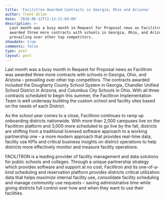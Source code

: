 ```yaml
---
title: 'Facilitron Awarded Contracts in Georgia, Ohio and Arizona'
author: Trent Allen
date: '2018-06-12T11:13:21-04:00'
description: >-
  Last month was a busy month in Request for Proposal news as Facilitron was
  awarded three more contracts with schools in Georgia, Ohio, and Arizona –
  prevailing over other top competitors.
showdate: true
comments: false
type: post
layout: post
---
```

Last month was a busy month in Request for Proposal news as Facilitron was awarded three more contracts with schools in Georgia, Ohio, and Arizona – prevailing over other top competitors. The contracts awarded included the Dougherty County School System in Georgia, Chandler Unified School District in Arizona, and Columbus City Schools in Ohio. With all three contracts scheduled to begin this summer, the Facilitron Implementation Team is well underway building the custom school and facility sites based on the needs of each District. 



As the school year comes to a close, Facilitron continues to ramp up onboarding districts nationwide. With more than 2,000 campuses live on the Facilitron platform and 3,000 more scheduled to go live by the fall, districts are shifting from a traditional licensed software approach to a working partnership one – a more modern approach that provides real-time data, facility use KPIs and critical business insights on district operations to help districts more effectively monitor and measure facility operations.



FACILITRON is a leading provider of facility management and data solutions for public schools and colleges. Through a unique partnership strategy which provides software and support at no cost, Facilitron and its one-of-a-kind scheduling and reservation platform provides districts critical utilization data that helps maximize internal facility use, consolidate facility scheduling and manage community use requests – saving administrative time while giving districts full control over how and when they want to use their facilities.
